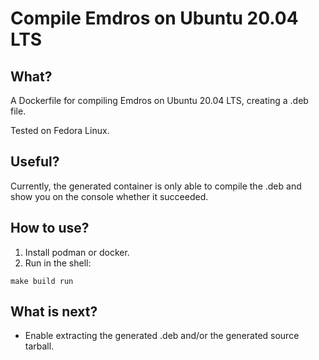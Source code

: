 # Compile Emdros on Ubuntu 20.04 LTS

## What?

A Dockerfile for compiling Emdros on Ubuntu 20.04 LTS, creating a .deb
file.

Tested on Fedora Linux.

## Useful?

Currently, the generated container is only able to compile the .deb
and show you on the console whether it succeeded.

## How to use?

1. Install podman or docker.
2. Run in the shell:
```
make build run
```

## What is next?

- Enable extracting the generated .deb and/or the generated source tarball.


